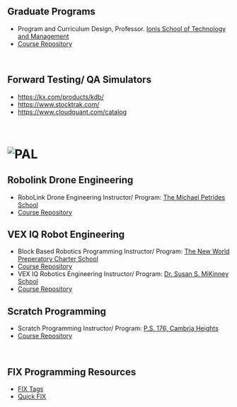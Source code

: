 ## Graduate Programs
* Program and Curriculum Design, Professor. [Ionis School of Technology and Management](https://www.ionis-stm.com/)
* [Course Repository](https://github.com/ions29/cpp-reading-material/tree/main/00.%20Ionis%20School%20of%20Technology%20and%20Management)

<br>

## Forward Testing/ QA Simulators
* https://kx.com/products/kdb/
* https://www.stocktrak.com/
* https://www.cloudquant.com/catalog

<br>

# ![PAL](https://images.squarespace-cdn.com/content/v1/549af14be4b038053fe035c4/1539955241053-Y44WLCS7VF1YZWKMHJNA/PAL+Logo.jpg?format=2500w)

## Robolink Drone Engineering
* RoboLink Drone Engineering Instructor/ Program: [The Michael Petrides School](https://codrone.robolink.com/edu/blockly/)
* [Course Repository](https://github.com/ions29/cpp-reading-material/tree/main/PAL/RoboLink%20Drone%20Engineering%20-%20Petrides)

## VEX IQ Robot Engineering
* Block Based Robotics Programming Instructor/ Program: [The New World Preperatory Charter School](www.vexrobotics.com)
* [Course Repository](https://github.com/ions29/cpp-reading-material/tree/main/PAL/VEX%20IQ%20Robotics%20-%20New%20World%20Prep)
* VEX IQ Robotics Engineering Instructor/ Program: [Dr. Susan S. MiKinney School](www.vexrobotics.com)
* [Course Repository](https://github.com/ions29/cpp-reading-material/tree/main/PAL/VEX%20IQ%20Robotics%20-%20Susan%20McKinney)

## Scratch Programming
* Scratch Programming Instructor/ Program: [P.S. 176, Cambria Heights](https://scratch.mit.edu/)
* [Course Repository](https://github.com/ions29/cpp-reading-material/tree/main/PAL/Scratch%20Programming%20-%20PS176Q)

<br>
 

## FIX Programming Resources
* [FIX Tags](https://www.onixs.biz/fix-dictionary/4.2/fields_by_tag.html)
* [Quick FIX](https://quickfixengine.org/c/documentation/)
